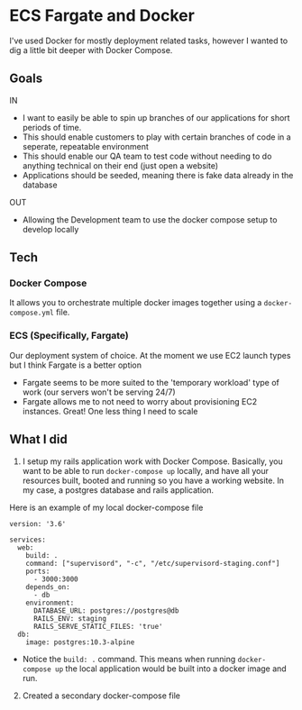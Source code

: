 # ECS Fargate and Docker #

I've used Docker for mostly deployment related tasks, however I wanted to dig a little bit deeper with Docker Compose.

## Goals

IN
* I want to easily be able to spin up branches of our applications for short periods of time.
* This should enable customers to play with certain branches of code in a seperate, repeatable environment
* This should enable our QA team to test code without needing to do anything technical on their end (just open a website)
* Applications should be seeded, meaning there is fake data already in the database

OUT
* Allowing the Development team to use the docker compose setup to develop locally

## Tech

### Docker Compose
It allows you to orchestrate multiple docker images together using a `docker-compose.yml` file.

### ECS (Specifically, Fargate)
Our deployment system of choice. At the moment we use EC2 launch types but I think Fargate is a better option

* Fargate seems to be more suited to the 'temporary workload' type of work (our servers won't be serving 24/7)
* Fargate allows me to not need to worry about provisioning EC2 instances. Great! One less thing I need to scale

## What I did

1. I setup my rails application work with Docker Compose. Basically, you want to be able to run `docker-compose up` locally, and have all your resources built, booted and running so you have a working website. In my case, a postgres database and rails application.

Here is an example of my local docker-compose file

```
version: '3.6'

services:
  web:
    build: .
    command: ["supervisord", "-c", "/etc/supervisord-staging.conf"]
    ports:
      - 3000:3000
    depends_on:
      - db
    environment:
      DATABASE_URL: postgres://postgres@db
      RAILS_ENV: staging
      RAILS_SERVE_STATIC_FILES: 'true'
  db:
    image: postgres:10.3-alpine
```

  * Notice the `build: .` command. This means when running `docker-compose up` the local application would be built into a docker image and run.

2. Created a secondary docker-compose file






